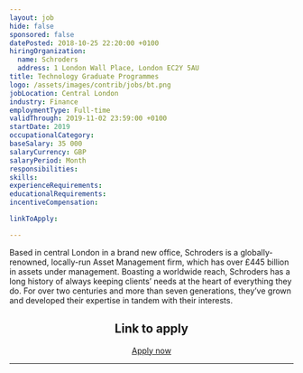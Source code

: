 ```yaml
---
layout: job
hide: false
sponsored: false
datePosted: 2018-10-25 22:20:00 +0100
hiringOrganization:
  name: Schroders
  address: 1 London Wall Place, London EC2Y 5AU
title: Technology Graduate Programmes
logo: /assets/images/contrib/jobs/bt.png
jobLocation: Central London
industry: Finance
employmentType: Full-time
validThrough: 2019-11-02 23:59:00 +0100
startDate: 2019
occupationalCategory:
baseSalary: 35 000
salaryCurrency: GBP
salaryPeriod: Month
responsibilities:
skills:
experienceRequirements:
educationalRequirements:
incentiveCompensation:

linkToApply:

---
```


Based in central London in a brand new office, Schroders is a globally-renowned, locally-run Asset Management firm, which has over £445 billion in assets under management.
Boasting a worldwide reach, Schroders has a long history of always keeping clients’ needs at the heart of everything they do.
For over two centuries and more than seven generations, they’ve grown and developed their expertise in tandem with their interests.

<div class="to-apply" style="text-align: center">
  <h2>Link to apply</h2>
  <a class="btn btn--dark" style="margin: 20px" href="www.sanctuarygraduates.co.uk/tech-in-asset-management/?ref=CCBRIGU">
      Apply now
  </a>
</div>

---
